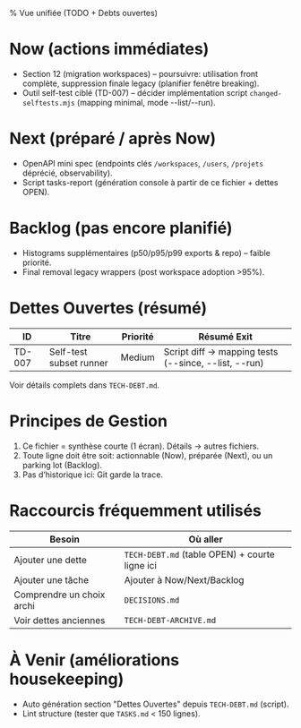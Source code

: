 % Vue unifiée (TODO + Debts ouvertes)

# Now (actions immédiates)
- Section 12 (migration workspaces) – poursuivre: utilisation front complète, suppression finale legacy (planifier fenêtre breaking).
- Outil self-test ciblé (TD-007) – décider implémentation script `changed-selftests.mjs` (mapping minimal, mode --list/--run).

# Next (préparé / après Now)
- OpenAPI mini spec (endpoints clés `/workspaces`, `/users`, `/projets` déprécié, observability).
- Script tasks-report (génération console à partir de ce fichier + dettes OPEN).

# Backlog (pas encore planifié)
- Histograms supplémentaires (p50/p95/p99 exports & repo) – faible priorité.
- Final removal legacy wrappers (post workspace adoption >95%).

# Dettes Ouvertes (résumé)
| ID | Titre | Priorité | Résumé Exit |
|----|-------|----------|-------------|
| TD-007 | Self-test subset runner | Medium | Script diff → mapping tests (--since, --list, --run) |

Voir détails complets dans `TECH-DEBT.md`.

# Principes de Gestion
1. Ce fichier = synthèse courte (1 écran). Détails → autres fichiers.
2. Toute ligne doit être soit: actionnable (Now), préparée (Next), ou un parking lot (Backlog).
3. Pas d’historique ici: Git garde la trace.

# Raccourcis fréquemment utilisés
| Besoin | Où aller |
|--------|---------|
| Ajouter une dette | `TECH-DEBT.md` (table OPEN) + courte ligne ici |
| Ajouter une tâche | Ajouter à Now/Next/Backlog |
| Comprendre un choix archi | `DECISIONS.md` |
| Voir dettes anciennes | `TECH-DEBT-ARCHIVE.md` |

# À Venir (améliorations housekeeping)
- Auto génération section "Dettes Ouvertes" depuis `TECH-DEBT.md` (script).
- Lint structure (tester que `TASKS.md` < 150 lignes).
